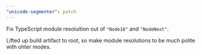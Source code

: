 ```yaml
---
"unicode-segmenter": patch
---
```


Fix TypeScript module resoluition out of `"Node16"` and `"NodeNext"`.

Lifted up build artifact to root, so make module resolutions to be much polite with ohter modes.
